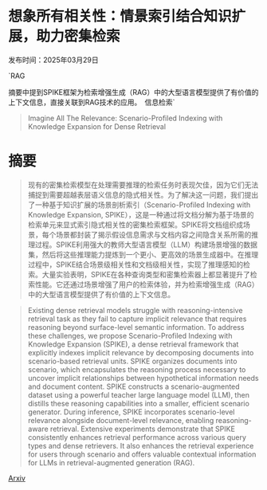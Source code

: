 # 想象所有相关性：情景索引结合知识扩展，助力密集检索

发布时间：2025年03月29日

`RAG

摘要中提到SPIKE框架为检索增强生成（RAG）中的大型语言模型提供了有价值的上下文信息，直接关联到RAG技术的应用。` `信息检索`

> Imagine All The Relevance: Scenario-Profiled Indexing with Knowledge Expansion for Dense Retrieval

# 摘要

> 现有的密集检索模型在处理需要推理的检索任务时表现欠佳，因为它们无法捕捉到需要超越表层语义信息的隐式相关性。为了解决这一问题，我们提出了一种基于知识扩展的场景剖析索引（Scenario-Profiled Indexing with Knowledge Expansion, SPIKE），这是一种通过将文档分解为基于场景的检索单元来显式索引隐式相关性的密集检索框架。SPIKE将文档组织成场景，每个场景都封装了揭示假设信息需求与文档内容之间隐含关系所需的推理过程。SPIKE利用强大的教师大型语言模型（LLM）构建场景增强的数据集，然后将这些推理能力提炼到一个更小、更高效的场景生成器中。在推理过程中，SPIKE结合场景级相关性和文档级相关性，实现了推理感知的检索。大量实验表明，SPIKE在各种查询类型和密集检索器上都显著提升了检索性能。它还通过场景增强了用户的检索体验，并为检索增强生成（RAG）中的大型语言模型提供了有价值的上下文信息。

> Existing dense retrieval models struggle with reasoning-intensive retrieval task as they fail to capture implicit relevance that requires reasoning beyond surface-level semantic information. To address these challenges, we propose Scenario-Profiled Indexing with Knowledge Expansion (SPIKE), a dense retrieval framework that explicitly indexes implicit relevance by decomposing documents into scenario-based retrieval units. SPIKE organizes documents into scenario, which encapsulates the reasoning process necessary to uncover implicit relationships between hypothetical information needs and document content. SPIKE constructs a scenario-augmented dataset using a powerful teacher large language model (LLM), then distills these reasoning capabilities into a smaller, efficient scenario generator. During inference, SPIKE incorporates scenario-level relevance alongside document-level relevance, enabling reasoning-aware retrieval. Extensive experiments demonstrate that SPIKE consistently enhances retrieval performance across various query types and dense retrievers. It also enhances the retrieval experience for users through scenario and offers valuable contextual information for LLMs in retrieval-augmented generation (RAG).

[Arxiv](https://arxiv.org/abs/2503.23033)